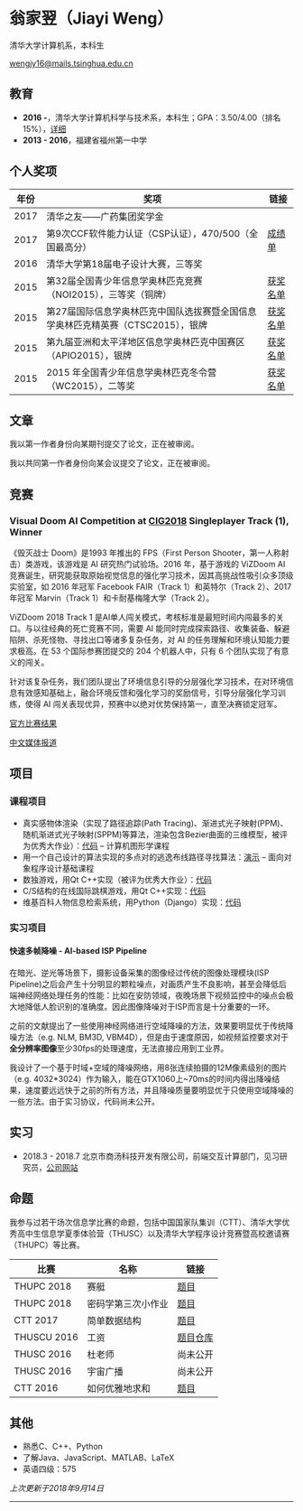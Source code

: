 # 翁家翌（Jiayi Weng）

清华大学计算机系，本科生

[wengjy16@mails.tsinghua.edu.cn](mailto:wengjy16@mails.tsinghua.edu.cn)

## 教育

- **2016 -**，清华大学计算机科学与技术系，本科生；GPA：3.50/4.00（排名15%），[详细](/cv/courses_zh.html)
- **2013 - 2016**，福建省福州第一中学

## 个人奖项

| 年份 | 奖项                                                         | 链接                                                         |
| ---- | ------------------------------------------------------------ | ------------------------------------------------------------ |
| 2017 | 清华之友——广药集团奖学金                                     |                                                              |
| 2017 | 第9次CCF软件能力认证（CSP认证），470/500（全国最高分）       | [成绩单](http://cspro.org/lead/dformsys/application/ccf/pdf/201708506634.pdf) |
| 2016 | 清华大学第18届电子设计大赛，三等奖                           |                                                              |
| 2015 | 第32届全国青少年信息学奥林匹克竞赛（NOI2015），三等奖（铜牌） | [获奖名单](http://history.ccf.org.cn/resources/2567814757332/news/NOI2015%E8%8E%B7%E5%A5%96%E5%90%8D%E5%8D%952015-12-25-10_52_58.htm) |
| 2015 | 第27届国际信息学奥林匹克中国队选拔赛暨全国信息学奥林匹克精英赛（CTSC2015），银牌 | [获奖名单](http://www.noi.cn/noi-news/huojiang/666-ccf-ctsc2015) |
| 2015 | 第九届亚洲和太平洋地区信息学奥林匹克中国赛区（APIO2015），银牌 | [获奖名单](http://www.noi.cn/noi-news/huojiang/667-apio2015) |
| 2015 | 2015 年全国青少年信息学奥林匹克冬令营（WC2015），二等奖      | [获奖名单](http://download.noi.cn/T/2015/NOI2015dly.htm)     |

## 文章

我以第一作者身份向某期刊提交了论文，正在被审阅。

我以共同第一作者身份向某会议提交了论文，正在被审阅。

## 竞赛

### Visual Doom AI Competition at [CIG2018](https://project.dke.maastrichtuniversity.nl/cig2018/) Singleplayer Track (1), Winner

《毁灭战士 Doom》是1993 年推出的 FPS（First Person Shooter，第一人称射击）类游戏，该游戏是 AI 研究热门试验场。2016 年，基于游戏的 ViZDoom AI 竞赛诞生，研究能获取原始视觉信息的强化学习技术，因其高挑战性吸引众多顶级实验室，如 2016 年冠军 Facebook FAIR（Track 1）和英特尔（Track 2）、2017 年冠军 Marvin（Track 1）和卡耐基梅隆大学（Track 2）。

ViZDoom 2018 Track 1 是AI单人闯关模式，考核标准是最短时间内闯最多的关口。与以往经典的死亡竞赛不同，需要 AI 能同时完成探索路径、收集装备、躲避陷阱、杀死怪物、寻找出口等诸多复杂任务，对 AI 的任务理解和环境认知能力要求极高。在 53 个国际参赛团提交的 204 个机器人中，只有 6 个团队实现了有意义的闯关。

针对该复杂任务，我们团队提出了环境信息引导的分层强化学习技术，在对环境信息有效感知基础上，融合环境反馈和强化学习的奖励信号，引导分层强化学习训练，使得 AI 闯关表现优异，预赛中以绝对优势保持第一，直至决赛锁定冠军。

[官方比赛结果](http://vizdoom.cs.put.edu.pl/competition-cig-2018/competition-results)

[中文媒体报道](https://www.jiqizhixin.com/articles/2018-08-23-12)

## 项目

### 课程项目

- 真实感物体渲染（实现了路径追踪(Path Tracing)、渐进式光子映射(PPM)、随机渐进式光子映射(SPPM)等算法，渲染包含Bezier曲面的三维模型，被评为优秀大作业）：[代码](https://github.com/Trinkle23897/Computational-Graphics-THU-2018) – 计算机图形学课程
- 用一个自己设计的算法实现的多点对的逃逸布线路径寻找算法：[演示](https://trinkle23897.github.io/demo.html) – 面向对象程序设计基础课程
- 数独游戏，用Qt C++实现（被评为优秀大作业）：[代码](https://github.com/Trinkle23897/sudoku-qt5)
- C/S结构的在线国际跳棋游戏，用Qt C++实现：[代码](https://github.com/Trinkle23897/draughts-qt5)
- 维基百科人物信息检索系统，用Python（Django）实现：[代码](https://github.com/Trinkle23897/list_of_people)


### 实习项目

#### 快速多帧降噪 - AI-based ISP Pipeline

在暗光、逆光等场景下，摄影设备采集的图像经过传统的图像处理模块(ISP Pipeline)之后会产生十分明显的颗粒噪点，对画质产生不良影响，甚至会降低后端神经网络处理任务的性能：比如在安防领域，夜晚场景下视频监控中的噪点会极大地降低人脸识别的准确度。因此图像降噪对于ISP而言是十分重要的一环。

之前的文献提出了一些使用神经网络进行空域降噪的方法，效果要明显优于传统降噪方法（e.g. NLM, BM3D, VBM4D），但是由于速度原因，如视频监控要求对于**全分辨率图像**至少30fps的处理速度，无法直接应用到工业界。

我设计了一个基于时域+空域的降噪网络，用8张连续拍摄的12M像素级别的图片（e.g. 4032*3024）作为输入，能在GTX1060上~70ms的时间内得出降噪结果，速度要远远快于之前的所有方法，并且降噪质量要明显优于只使用空域降噪的一些方法。由于实习协议，代码尚未公开。

## 实习

- 2018.3 - 2018.7  北京市商汤科技开发有限公司，前端交互计算部门，见习研究员，[公司网站](https://www.sensetime.com/)

## 命题

我参与过若干场次信息学比赛的命题，包括中国国家队集训（CTT）、清华大学优秀高中生信息学夏季体验营（THUSC）以及清华大学程序设计竞赛暨高校邀请赛（THUPC）等比赛。

| 比赛       | 名称           | 链接                                |
| ---------- | -------------- | ----------------------------------- |
| THUPC 2018   | 赛艇   | [题目](https://loj.ac/problem/6388) |
| THUPC 2018   | 密码学第三次小作业   | [题目](https://loj.ac/problem/6392) |
| CTT 2017   | 简单数据结构   | [题目](https://loj.ac/problem/2326) |
| THUSCU 2016 | 工资         | [题目仓库](https://git.thusaac.org/publish/THUSCU2017/tree/master/day1/wage) |
| THUSC 2016 | 杜老师         | 尚未公开 |
| THUSC 2016 | 宇宙广播       | 尚未公开 |
| CTT 2016   | 如何优雅地求和 | [题目](http://uoj.ac/problem/269)   |


## 其他

- 熟悉C、C++、Python
- 了解Java、JavaScript、MATLAB、LaTeX
- 英语四级：575

*上次更新于2018年9月14日*

------